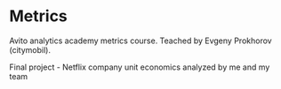 # Metrics
Avito analytics academy metrics course. Teached by Evgeny Prokhorov (citymobil).

Final project - Netflix company unit economics analyzed by me and my team 
